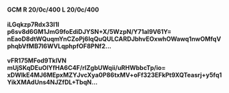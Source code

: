 #### GCM R 20/0c/400 L 20/0c/400
**iLGqkzp7Rdx33I1I**<br/>**p6sv8d6GM1JmG9foEdiDJYSN+X/5WzpN/Y71al9V61Y=**<br/>**nEaoD8dtWQuqmYnCZoPj6IqQuQULCARDJbhvEOxwhOWawq1nwOMfqVphqbVfMB7l6WVLqphpfOF8PNf2...**<br/><br/>
**vFR175MFod9TkIVN**<br/>**mUjSKqDEuOIYfHA6C4F/rIZgbUWqii/uRHWbbcTp/io=**<br/>**xDWIkE4MJ6MEpxMZYJvcXya0P86txMV+oFf323EFkPt9XQTeasrj+y5fq1YikXMAdUns4NJZfDL+TbqN...**